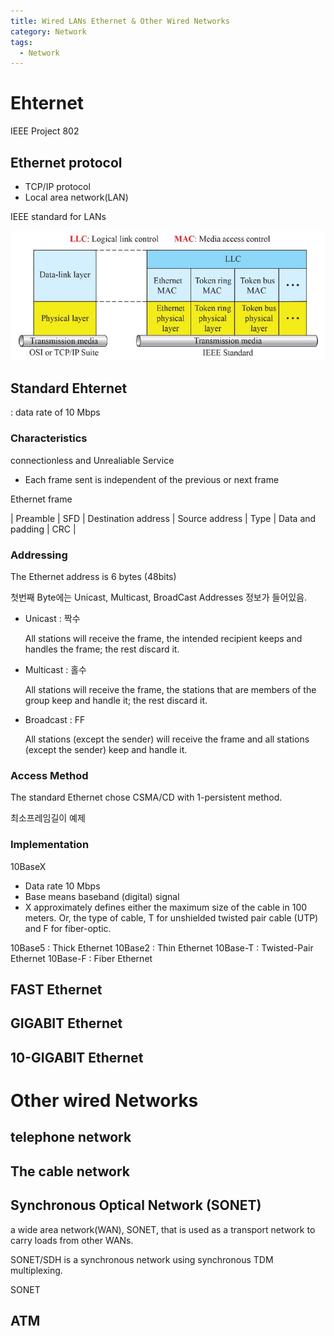 ```yaml
---
title: Wired LANs Ethernet & Other Wired Networks
category: Network
tags:
  - Network
---
```


# Ehternet

IEEE Project 802

## Ethernet protocol

- TCP/IP protocol
- Local area network(LAN)

IEEE standard for LANs

![img](/assets/img/Data_communication/IEEE802LAN.jpg)


## Standard Ehternet

: data rate of 10 Mbps

### Characteristics

connectionless and Unrealiable Service

- Each frame sent is independent of the previous or next frame

Ethernet frame

| Preamble | SFD | Destination address | Source address | Type | Data and padding | CRC |


### Addressing

The Ethernet address is 6 bytes (48bits)

첫번째 Byte에는 Unicast, Multicast, BroadCast Addresses 정보가 들어있음.

- Unicast : 짝수
  
  All stations will receive the frame, the intended recipient keeps and handles the frame; the rest discard it.

- Multicast : 홀수
  
  All stations will receive the frame, the stations that are members of the group keep and handle it; the rest discard it.

- Broadcast : FF
  
  All stations (except the sender) will receive the frame and all stations (except the sender) keep and handle it.

### Access Method

The standard Ethernet chose CSMA/CD with 1-persistent method.

최소프레임길이 예제

### Implementation

10BaseX

- Data rate 10 Mbps
- Base means baseband (digital) signal
- X
  approximately defines either the maximum size of the cable in 100 meters. Or, the type of cable, T for unshielded twisted pair cable (UTP) and F for fiber-optic.

10Base5 : Thick Ethernet
10Base2 : Thin Ethernet
10Base-T : Twisted-Pair Ethernet
10Base-F : Fiber Ethernet

## FAST Ethernet

## GIGABIT Ethernet

## 10-GIGABIT Ethernet

# Other wired Networks

## telephone network

## The cable network

## Synchronous Optical Network (SONET)

a wide area network(WAN), SONET, that is used as a transport network to carry loads from other WANs.

SONET/SDH is a synchronous network using synchronous TDM multiplexing.

SONET 


## ATM